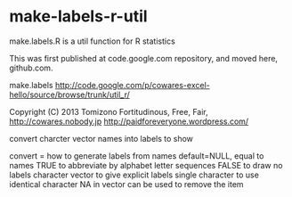 # make-labels-r-util
make.labels.R is a util function for R statistics

This was first published at code.google.com repository, and moved here, github.com.

make.labels
http://code.google.com/p/cowares-excel-hello/source/browse/trunk/util_r/

Copyright (C) 2013 Tomizono
Fortitudinous, Free, Fair, http://cowares.nobody.jp
http://paidforeveryone.wordpress.com/

convert charcter vector names into labels to show

convert = how to generate labels from names
default=NULL, equal to names
TRUE to abbreviate by alphabet letter sequences
FALSE to draw no labels
character vector to give explicit labels
single character to use identical character
NA in vector can be used to remove the item
